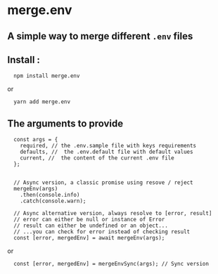# merge.env

## A simple way to merge different `.env` files

## Install :
  ```
    npm install merge.env
  ```
  or  
  ```
    yarn add merge.env
  ```

## The arguments to provide
  ```
    const args = {
      required, // the .env.sample file with keys requirements 
      defaults, //  the .env.default file with default values
      current, //  the content of the current .env file
    };
  ```

  ```

    // Async version, a classic promise using resove / reject
    mergeEnv(args)
      .then(console.info)
      .catch(console.warn);

    // Async alternative version, always resolve to [error, result]
    // error can either be null or instance of Error
    // result can either be undefined or an object...
    // ...you can check for error instead of checking result 
    const [error, mergedEnv] = await mergeEnv(args);
  ```  
  or  
  ```
    const [error, mergedEnv] = mergeEnvSync(args); // Sync version
  ```
